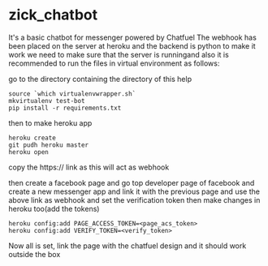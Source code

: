 # zick_chatbot
It's a basic chatbot for messenger powered by Chatfuel
The webhook has been placed on the server at heroku and the backend is python
to make it work we need to make sure that the server is runningand also it is recommended to 
run the files in virtual environment as follows:

go to the directory containing the directory of this help

~~~
source `which virtualenvwrapper.sh`
mkvirtualenv test-bot
pip install -r requirements.txt
~~~

then to make heroku app

~~~
heroku create
git pudh heroku master
heroku open
~~~
copy the https:// link as this will act as webhook

then create a facebook page and go top developer page of facebook and create a new messenger
app and link it with the previous page and use the above link as webhook and set the verification token
then make changes in heroku too(add the tokens)
~~~
heroku config:add PAGE_ACCESS_TOKEN=<page_acs_token>
heroku config:add VERIFY_TOKEN=<verify_token>
~~~
Now all is set, link the page with the chatfuel design and it should work outside the box
